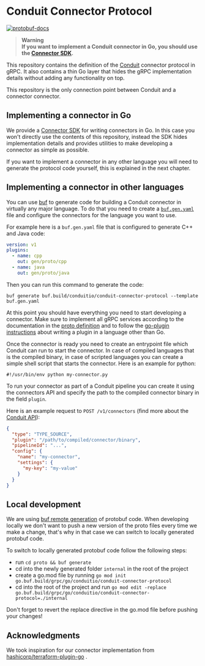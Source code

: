 # Conduit Connector Protocol

[![protobuf-docs](https://img.shields.io/badge/protobuf-docs-blue)](https://buf.build/conduitio/conduit-connector-protocol/docs/main:connector.v1)

> **Warning**  
> **If you want to implement a Conduit connector in Go, you should use the
[Connector SDK](https://github.com/ConduitIO/conduit-connector-sdk).**

This repository contains the definition of
the [Conduit](https://github.com/conduitio/conduit) connector protocol in gRPC.
It also contains a thin Go layer that hides the gRPC implementation details
without adding any functionality on top.

This repository is the only connection point between Conduit and a connector
connector.

## Implementing a connector in Go

We provide a [Connector SDK](https://github.com/ConduitIO/conduit-connector-sdk)
for writing connectors in Go. In this case you won't directly use the contents
of this repository, instead the SDK hides implementation details and provides
utilities to make developing a connector as simple as possible.

If you want to implement a connector in any other language you will need to
generate the protocol code yourself, this is explained in the next chapter.

## Implementing a connector in other languages

You can use [buf](https://buf.build/) to generate code for building a Conduit
connector in virtually any major language. To do that you need to create
a [`buf.gen.yaml`](https://docs.buf.build/generate/usage#create-a-bufgenyaml)
file and configure the connectors for the language you want to use.

For example here is a `buf.gen.yaml` file that is configured to generate C++ and
Java code:

```yaml
version: v1
plugins:
  - name: cpp
    out: gen/proto/cpp
  - name: java
    out: gen/proto/java
```

Then you can run this command to generate the code:

```shell
buf generate buf.build/conduitio/conduit-connector-protocol --template buf.gen.yaml
```

At this point you should have everything you need to start developing a
connector. Make sure to implement all gRPC services according to the
documentation in the
[proto definition](https://buf.build/conduitio/conduit-connector-protocol/file/main/connector/v1/connector.proto)
and to follow
the [go-plugin instructions](https://github.com/hashicorp/go-plugin/blob/master/docs/guide-plugin-write-non-go.md)
about writing a plugin in a language other than Go.

Once the connector is ready you need to create an entrypoint file which Conduit
can run to start the connector. In case of compiled languages that is the
compiled binary, in case of scripted languages you can create a simple shell
script that starts the connector. Here is an example for python:

```
#!/usr/bin/env python my-connector.py
```

To run your connector as part of a Conduit pipeline you can create it using the
connectors API and specify the path to the compiled connector binary in the
field `plugin`.

Here is an example request to `POST /v1/connectors` (find more about
the [Conduit API](https://github.com/conduitio/conduit#api)):

```json
{
  "type": "TYPE_SOURCE",
  "plugin": "/path/to/compiled/connector/binary",
  "pipelineId": "...",
  "config": {
    "name": "my-connector",
    "settings": {
      "my-key": "my-value"
    }
  }
}
```

## Local development

We are
using [buf remote generation](https://docs.buf.build/bsr/remote-generation/overview)
of protobuf code. When developing locally we don't want to push a new version of
the proto files every time we make a change, that's why in that case we can
switch to locally generated protobuf code.

To switch to locally generated protobuf code follow the following steps:

- run `cd proto && buf generate`
- cd into the newly generated folder `internal` in the root of the project
- create a go.mod file by
  running `go mod init go.buf.build/grpc/go/conduitio/conduit-connector-protocol`
- cd into the root of the project and
  run `go mod edit -replace go.buf.build/grpc/go/conduitio/conduit-connector-protocol=./internal`

Don't forget to revert the replace directive in the go.mod file before pushing
your changes!

## Acknowledgments

We took inspiration for our connector implementation from
[hashicorp/terraform-plugin-go](https://github.com/hashicorp/terraform-plugin-go)
.
